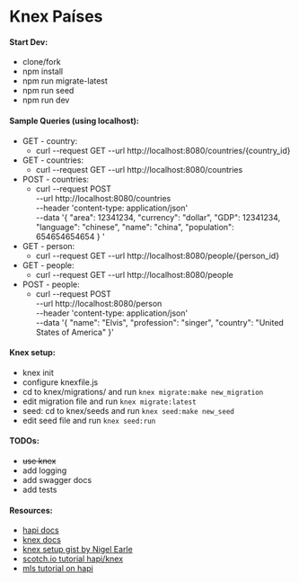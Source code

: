 # Knex Países


#### Start Dev:
- clone/fork
- npm install
- npm run migrate-latest
- npm run seed
- npm run dev


#### Sample Queries (using localhost):
- GET - country:
    - curl --request GET --url http://localhost:8080/countries/{country_id}
- GET - countries:
    - curl --request GET --url http://localhost:8080/countries
- POST - countries:
    - curl --request POST \
        --url http://localhost:8080/countries \
        --header 'content-type: application/json' \
        --data '{
      		"area": 12341234,
      		"currency": "dollar",
      		"GDP": 12341234,
      		"language": "chinese",
      		"name": "china",
      		"population": 654654654654
      	}
      '        
- GET - person:
    - curl --request GET --url http://localhost:8080/people/{person_id}
- GET - people:
    - curl --request GET --url http://localhost:8080/people
- POST - people:
    - curl --request POST \
        --url http://localhost:8080/person \
        --header 'content-type: application/json' \
        --data '{
      	"name": "Elvis",
      	"profession": "singer",
      	"country": "United States of America"
      }'

        
#### Knex setup:
- knex init
- configure knexfile.js
- cd to knex/migrations/ and run `knex migrate:make new_migration`
- edit migration file and run `knex migrate:latest`
- seed: cd to knex/seeds and run `knex seed:make new_seed`
- edit seed file and run `knex seed:run`


#### TODOs:
- ~~use knex~~
- add logging
- add swagger docs
- add tests


#### Resources:
- [hapi docs](https://hapijs.com/)
- [knex docs](https://knexjs.org)
- [knex setup gist by Nigel Earle](https://gist.github.com/NigelEarle/80150ff1c50031e59b872baf0e474977)
- [scotch.io tutorial hapi/knex](https://scotch.io/tutorials/making-a-restful-api-with-hapi-js)
- [mls tutorial on hapi](https://labs.mlssoccer.com/how-to-be-a-hapi-developer-8bb844b3d6a)
